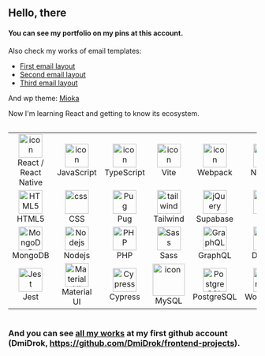 ## Hello, there

#### You can see my portfolio on my pins at this account.

Also check my works of email templates:
- [First email layout](https://github.com/Lokusok/email-template-1)
- [Second email layout](https://github.com/Lokusok/email-template-2)
- [Third email layout](https://github.com/Lokusok/email-template-3)

And wp theme: [Mioka](https://github.com/Lokusok/mioka-wp-theme)

Now I'm learning React and getting to know its ecosystem.

<div style="display: flex; align-items: flex-start">
<table>
  <tr>
    <td align="center" width="126">
        <img src="https://techstack-generator.vercel.app/react-icon.svg" alt="icon" width="48" height="48" />
      <br>React / React Native
    </td>
    <td align="center" width="96">
        <img src="https://skillicons.dev/icons?i=js" alt="icon" width="48" height="48" />
      <br>JavaScript
    </td>
    <td align="center" width="96">
        <img src="https://skillicons.dev/icons?i=ts" alt="icon" width="48" height="48" />
      <br>TypeScript
    </td>
    <td align="center" width="96">
        <img src="https://skillicons.dev/icons?i=vite" alt="icon" width="48" height="48" />
      <br>Vite
    </td>
    <td align="center" width="96">
        <img src="https://techstack-generator.vercel.app/webpack-icon.svg" alt="icon" width="48" height="48" />
      <br>Webpack
    </td>
    <td align="center" width="96">
        <img src="https://skillicons.dev/icons?i=nextjs" alt="icon" width="48" height="48" />
      <br>Next.JS
    </td>
  </tr>
  <tr>
    <td align="center"  width="96">
        <img src="https://skillicons.dev/icons?i=html" width="48" height="48" alt="HTML5" />
      <br>HTML5
    </td>
    <td align="center" width="96">
        <img src="https://skillicons.dev/icons?i=css" width="48" height="48" alt="css" />
      <br>CSS
    </td>
    <td align="center" width="96">
        <img src="https://skillicons.dev/icons?i=pug" width="48" height="48" alt="Pug" />
      <br>Pug
    </td>
    <td align="center" width="96">
        <img src="https://skillicons.dev/icons?i=tailwind" width="48" height="48" alt="tailwind" />
      <br>Tailwind
    </td>
    <td align="center" width="96">
        <img src="https://skillicons.dev/icons?i=supabase" width="48" height="48" alt="jQuery" />
      <br>Supabase
    </td>
    <td align="center" width="96">
        <img src="https://skillicons.dev/icons?i=gulp" width="48" height="48" alt="gulp" />
      <br>Gulp
    </td>
  </tr>
 <tr>
      <td align="center" width="96">
        <img src="https://skillicons.dev/icons?i=mongodb" width="48" height="48" alt="MongoDB" />
      <br>MongoDB
    </td>
        <td align="center" width="96">
        <img src="https://skillicons.dev/icons?i=nodejs" width="48" height="48" alt="Nodejs" />
      <br>Nodejs
      </td>
      </td>
    <td align="center" width="96">
        <img src="https://skillicons.dev/icons?i=php" width="48" height="48" alt="PHP" />
      <br>PHP
    </td>
              <td align="center" width="96">
        <img src="https://skillicons.dev/icons?i=sass" width="48" height="48" alt="Sass" />
      <br>Sass
    </td>
              <td align="center" width="96">
        <img src="https://skillicons.dev/icons?i=graphql" width="48" height="48" alt="GraphQL" />
      <br>GraphQL
    </td>
              <td align="center" width="96">
        <img src="https://skillicons.dev/icons?i=docker" width="48" height="48" alt="Docker" />
      <br>Docker
    </td>
     </tr>
   <tr>
              <td align="center" width="96">
        <img src="https://skillicons.dev/icons?i=jest" width="48" height="48" alt="Jest" />
      <br>Jest
    </td>
                <td align="center" width="96">
        <img src="https://skillicons.dev/icons?i=materialui" width="48" height="48" alt="MaterialUI" />
      <br>Material UI
    </td>
                 <td align="center" width="96">
        <img src="https://skillicons.dev/icons?i=cypress" width="48" height="48" alt="Cypress" />
      <br>Cypress
    </td>
     <td align="center" width="96">
        <img src="https://techstack-generator.vercel.app/mysql-icon.svg" alt="icon" width="65" height="65" />
      <br>MySQL
    </td>
     <td align="center" width="96">
        <img src="https://skillicons.dev/icons?i=postgres" width="48" height="48" alt="PostgreSQL" />
      <br>PostgreSQL
    </td>
     <td align="center" width="96">
        <img src="https://skillicons.dev/icons?i=wordpress" width="48" height="48" alt="WordPress" />
      <br>WordPress
    </td>
     </tr>
</table>
</div>

### And you can see [all my works](https://github.com/DmiDrok/frontend-projects) at my first github account (DmiDrok, https://github.com/DmiDrok/frontend-projects).
